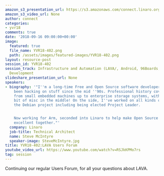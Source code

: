 ```yaml
---
amazon_s3_presentation_url: https://s3.amazonaws.com/connect.linaro.org/yvr18/presentations/yvr18-402.pdf
amazon_s3_video_url: None
author: connect
categories:
- yvr18
comments: true
date: '2018-09-16 09:00:00+00:00'
image:
  featured: true
  file_name: YVR18-402.png
  path: /assets/images/featured-images/YVR18-402.png
layout: resource-post
session_id: YVR18-402
session_track: Infrastructure and Automation (LAVA/, Android, 96Boards, Open Source
  Development
slideshare_presentation_url: None
speakers:
- biography: '"I''m a long-time Free and Open Source software developer, and I''ve
    been hacking on stuff since the mid ''90s. Professional history covers the range
    from small embedded machines up to enterprise storage systems, with a healthy
    bit of misc in the middle! On the side, I''ve worked on all kinds of things in
    the Debian project including being elected Project Leader.


    Now working for Arm, seconded into Linaro to help make Open Source and Arm be
    excellent together."'
  company: Linaro
  job-title: Technical Architect
  name: Steve McIntyre
  speaker-image: SteveMcIntyre.jpg
title: YVR18-402:LAVA Users Forum
youtube_video_url: https://www.youtube.com/watch?v=RSJkKPMo7rs
tag: session
---
```


Continuing our regular Users Forum, for all your questions about LAVA.
